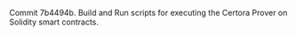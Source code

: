 Commit 7b4494b.                    Build and Run scripts for executing the Certora Prover on Solidity smart contracts.